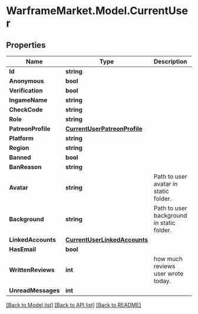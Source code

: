 # WarframeMarket.Model.CurrentUser

## Properties

Name | Type | Description | Notes
------------ | ------------- | ------------- | -------------
**Id** | **string** |  | [optional] 
**Anonymous** | **bool** |  | [optional] 
**Verification** | **bool** |  | [optional] 
**IngameName** | **string** |  | [optional] 
**CheckCode** | **string** |  | [optional] 
**Role** | **string** |  | [optional] 
**PatreonProfile** | [**CurrentUserPatreonProfile**](CurrentUserPatreonProfile.md) |  | [optional] 
**Platform** | **string** |  | [optional] 
**Region** | **string** |  | [optional] 
**Banned** | **bool** |  | [optional] 
**BanReason** | **string** |  | [optional] 
**Avatar** | **string** | Path to user avatar in static folder. | [optional] 
**Background** | **string** | Path to user background in static folder. | [optional] 
**LinkedAccounts** | [**CurrentUserLinkedAccounts**](CurrentUserLinkedAccounts.md) |  | [optional] 
**HasEmail** | **bool** |  | [optional] 
**WrittenReviews** | **int** | how much reviews user wrote today. | [optional] 
**UnreadMessages** | **int** |  | [optional] 

[[Back to Model list]](../README.md#documentation-for-models) [[Back to API list]](../README.md#documentation-for-api-endpoints) [[Back to README]](../README.md)

